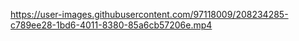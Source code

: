 

https://user-images.githubusercontent.com/97118009/208234285-c789ee28-1bd6-4011-8380-85a6cb57206e.mp4

